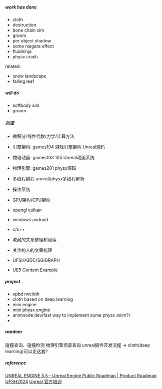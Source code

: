 
##### work has done
* cloth
* destruction
* bone chain sim
* groom
* per object shadow
* some niagara effect
* fluidninja
* physx crash

related:
* snow landscape
* falling leaf

##### will do
* softbody sim
* groom


##### 沉淀
* 微积分/线性代数/力学/计算方法
* 引擎架构: games104 游戏引擎架构 Unreal源码
* 物理动画: games103 105  Unreal动画系统
* 物理引擎: games201 physx源码
* 多线程编程 unreal/physx多线程解析

* 操作系统
* GPU架构/CPU架构
* opengl vulkan
* windows android
* c/c++
* 收藏的文章整理和阅读
* 关注的人的文章梳理
* UFSH/GDC/SGIGRAPH
* UE5 Content Example

##### project
* xpbd nvcloth
* cloth based on deep learning
* mini engine
* mini physx engine
* animnode dev(fast way to implement some physx anim?)
* 

##### random
碰撞查询、碰撞检测
物理引擎场景查询
unreal插件开发流程 -> cloth(deep learning)可以走这套?


##### reference 
[UNREAL ENGINE 5.5 - Unreal Engine Public Roadmap | Product Roadmap](https://portal.productboard.com/epicgames/1-unreal-engine-public-roadmap/tabs/109-unreal-engine-5-5)
[UFSH2024](https://space.bilibili.com/138827797/channel/collectiondetail?sid=3973996)
[Unreal 官方培训](https://space.bilibili.com/138827797/channel/collectiondetail?sid=485002)